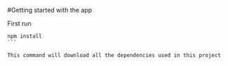 #Getting started with the app

First run 

````bash
npm install
```

This command will download all the dependencies used in this project
